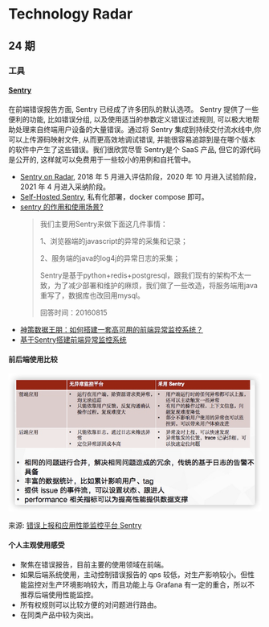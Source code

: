 # Technology Radar

##  24 期

### 工具

#### [Sentry](https://sentry.io/welcome/)

在前端错误报告方面, Sentry 已经成了许多团队的默认选项。 Sentry 提供了一些便利的功能, 比如错误分组, 以及使用适当的参数定义错误过滤规则, 可以极大地帮助处理来自终端用户设备的大量错误。通过将 Sentry 集成到持续交付流水线中,你可以上传源码映射文件, 从而更高效地调试错误, 并能很容易追踪到是在哪个版本的软件中产生了这些错误。我们很欣赏尽管 Sentry是个 SaaS 产品, 但它的源代码是公开的, 这样就可以免费用于一些较小的用例和自托管中。

* [Sentry on Radar](https://www.thoughtworks.com/radar/tools/sentry), 2018 年 5 月进入评估阶段，2020 年 10 月进入试验阶段，2021 年 4 月进入采纳阶段。
* [Self-Hosted Sentry](https://develop.sentry.dev/self-hosted/), 私有化部署，docker compose 即可。
* [sentry 的作用和使用场景?](https://www.zhihu.com/question/23922181)
  > 我们主要用Sentry来做下面这几件事情：
  > 
  >   1、浏览器端的javascript的异常的采集和记录；
  > 
  >   2、服务端的java的log4j的异常日志的采集；
  > 
  >   Sentry是基于python+redis+postgresql，跟我们现有的架构不太一致，为了减少部署和维护的麻烦，我们做了一些改造，将服务端用java重写了，数据库也改回用mysql。
  > 
  >   回答时间：20160815
* [神策数据王朋：如何搭建一套高可用的前端异常监控系统？](https://zhuanlan.zhihu.com/p/381930994)
* [基于Sentry搭建前端异常监控系统](https://segmentfault.com/a/1190000040237095)
  
#### 前后端使用比较

![](../images/3550757827-6015146472801.png)

来源: [错误上报和应用性能监控平台 Sentry](https://segmentfault.com/a/1190000039131388)

#### 个人主观使用感受

* 聚焦在错误报告，目前主要的使用领域在前端。
* 如果后端系统使用，主动控制错误报告的 qps 较低，对生产影响较小。但性能监控对生产环境影响较大，而且功能上与 Grafana 有一定的重合，所以不推荐后端使用性能监控。
* 所有权规则可以比较方便的对问题进行路由。
* 在同类产品中较为突出。
